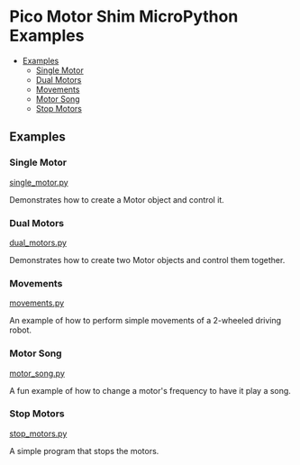 # Pico Motor Shim MicroPython Examples <!-- omit in toc -->

- [Examples](#examples)
  - [Single Motor](#single-motor)
  - [Dual Motors](#dual-motors)
  - [Movements](#movements)
  - [Motor Song](#motor-song)
  - [Stop Motors](#stop-motors)


## Examples

### Single Motor
[single_motor.py](single_motor.py)

Demonstrates how to create a Motor object and control it.


### Dual Motors
[dual_motors.py](dual_motors.py)

Demonstrates how to create two Motor objects and control them together.


### Movements
[movements.py](movements.py)

An example of how to perform simple movements of a 2-wheeled driving robot.


### Motor Song
[motor_song.py](motor_song.py)

A fun example of how to change a motor's frequency to have it play a song.


### Stop Motors
[stop_motors.py](stop_motors.py)

A simple program that stops the motors.
